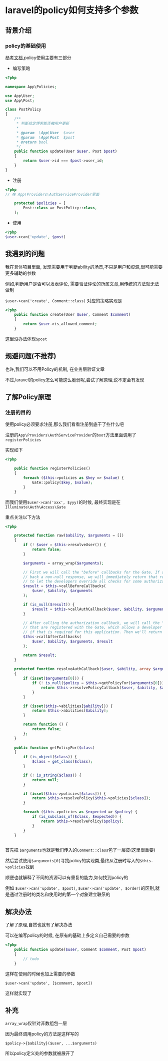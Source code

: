# laravel的policy如何支持多个参数
## 背景介绍
### policy的基础使用
[参考文档](http://d.laravel-china.org/docs/5.4/authorization#authorizing-actions-using-policies),policy使用主要有三部分

- 编写策略

```php
<?php

namespace App\Policies;

use App\User;
use App\Post;

class PostPolicy
{
    /**
     * 判断给定博客能否被用户更新
     *
     * @param  \App\User  $user
     * @param  \App\Post  $post
     * @return bool
     */
    public function update(User $user, Post $post)
    {
        return $user->id === $post->user_id;
    }
}

```

- 注册

```php
<?php
// 在 App\Providers\AuthServiceProvider里面

    protected $policies = [
        Post::class => PostPolicy::class,
    ];
```

- 使用

```php
<?php
$user->can('update', $post)

```

## 我遇到的问题
我在具体项目里面, 发现需要用于判断ability的场景,不只是用户和资源,很可能需要更多辅助的参数

例如,判断用户是否可以发表评论, 需要验证评论的所属文章,用传统的方法就无法做到

``` $user->can('create', Comment::class) ``` 对应的策略实现是

```php
<?php
    public function create(User $user, Comment $comment)
    {
        return $user->is_allowed_comment;
    }

```

这里没办法体现```$post```

## 规避问题(不推荐)
也许,我们可以不用Policy的机制, 在业务层验证文章

不过,laravel的policy怎么可能这么脆弱呢,尝试了解原理,说不定会有发现

## 了解Policy原理
### 注册的目的
使用policy必须要求注册,那么我们看看注册到底干了些什么吧

注册的```App\Providers\AuthServiceProvider```的```boot```方法里面调用了```registerPolicies```

实现如下
```php
<?php

    public function registerPolicies()
    {
        foreach ($this->policies as $key => $value) {
            Gate::policy($key, $value);
        }
    }

```

而我们使用```$user->can('xxx', $yyy)```的时候, 最终实现是在```Illuminate\Auth\Access\Gate```

重点关注以下方法
```php
<?php

    protected function raw($ability, $arguments = [])
    {
        if (! $user = $this->resolveUser()) {
            return false;
        }

        $arguments = array_wrap($arguments);

        // First we will call the "before" callbacks for the Gate. If any of these give
        // back a non-null response, we will immediately return that result in order
        // to let the developers override all checks for some authorization cases.
        $result = $this->callBeforeCallbacks(
            $user, $ability, $arguments
        );

        if (is_null($result)) {
            $result = $this->callAuthCallback($user, $ability, $arguments);
        }

        // After calling the authorization callback, we will call the "after" callbacks
        // that are registered with the Gate, which allows a developer to do logging
        // if that is required for this application. Then we'll return the result.
        $this->callAfterCallbacks(
            $user, $ability, $arguments, $result
        );

        return $result;
    }
    
    protected function resolveAuthCallback($user, $ability, array $arguments)
    {
        if (isset($arguments[0])) {
            if (! is_null($policy = $this->getPolicyFor($arguments[0]))) {
                return $this->resolvePolicyCallback($user, $ability, $arguments, $policy);
            }
        }

        if (isset($this->abilities[$ability])) {
            return $this->abilities[$ability];
        }

        return function () {
            return false;
        };
    }
    
    public function getPolicyFor($class)
    {
        if (is_object($class)) {
            $class = get_class($class);
        }

        if (! is_string($class)) {
            return null;
        }

        if (isset($this->policies[$class])) {
            return $this->resolvePolicy($this->policies[$class]);
        }

        foreach ($this->policies as $expected => $policy) {
            if (is_subclass_of($class, $expected)) {
                return $this->resolvePolicy($policy);
            }
        }
    }
    
```


首先把 ```$arguments```也就是我们传入的```Comment::class```包了一层皮(这里很重要)

然后尝试使用```$arguments[0]```寻找policy的实现类,最终从注册时写入的```$this->policies```找到

顺便也就解释了不同的资源可以有重复的能力,如何找到policy的

例如 ```$user->can('update', $post)```, ```$user->can('update', $order)```的区别,就是通过注册时的类名和使用时的第一个对象建立联系的


## 解决办法

了解了原理,自然也就有了解决办法

可以在编写policy的时候, 在原有的基础上多定义自己需要的参数
```php
<?php
    public function update($user, Comment $comment, Post $post)
    {
		// todo
    }
```

这样在使用的时候也加上需要的参数

```
$user->can('update', [$comment, $post])
```

这样就实现了

## 补充
```array_wrap```仅针对非数组包一层

因为最终调用policy的方法是这样写的
```
$policy->{$ability}($user, ...$arguments)
```

所以policy定义处的参数就被展开了
